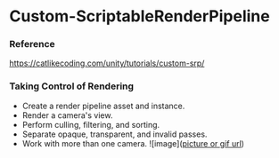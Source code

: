 # Custom-ScriptableRenderPipeline

### Reference
https://catlikecoding.com/unity/tutorials/custom-srp/

### Taking Control of Rendering
 * Create a render pipeline asset and instance. 
 * Render a camera's view. 
 * Perform culling, filtering, and sorting. 
 * Separate opaque, transparent, and invalid passes. 
 * Work with more than one camera.
![image]([picture or gif url](https://github.com/qkyo/CustomRenderPipeline/blob/main/Taking%20Control%20of%20Rendering.png))
